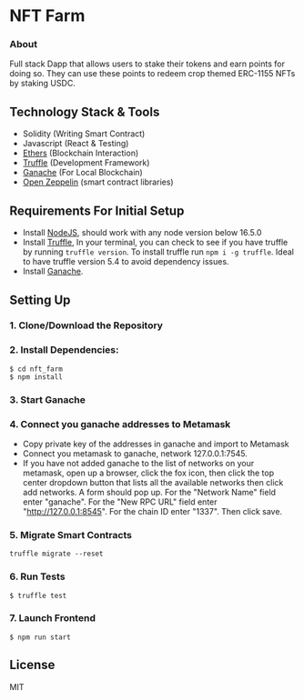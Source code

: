 <!-- @format -->

# NFT Farm

### About

Full stack Dapp that allows users to stake their tokens and earn points for
doing so. They can use these points to redeem crop themed ERC-1155 NFTs by
staking USDC.

## Technology Stack & Tools

- Solidity (Writing Smart Contract)
- Javascript (React & Testing)
- [Ethers](https://docs.ethers.io/v5/) (Blockchain Interaction)
- [Truffle](https://www.trufflesuite.com/docs/truffle/overview) (Development
  Framework)
- [Ganache](https://www.trufflesuite.com/ganache) (For Local Blockchain)
- [Open Zeppelin](https://docs.openzeppelin.com/) (smart contract libraries)

## Requirements For Initial Setup

- Install [NodeJS](https://nodejs.org/en/), should work with any node version
  below 16.5.0
- Install [Truffle](https://www.trufflesuite.com/docs/truffle/overview), In your
  terminal, you can check to see if you have truffle by running
  `truffle version`. To install truffle run `npm i -g truffle`. Ideal to have
  truffle version 5.4 to avoid dependency issues.
- Install [Ganache](https://www.trufflesuite.com/ganache).

## Setting Up

### 1. Clone/Download the Repository

### 2. Install Dependencies:

```
$ cd nft_farm
$ npm install
```

### 3. Start Ganache

### 4. Connect you ganache addresses to Metamask

- Copy private key of the addresses in ganache and import to Metamask
- Connect you metamask to ganache, network 127.0.0.1:7545.
- If you have not added ganache to the list of networks on your metamask, open
  up a browser, click the fox icon, then click the top center dropdown button
  that lists all the available networks then click add networks. A form should
  pop up. For the "Network Name" field enter "ganache". For the "New RPC URL"
  field enter "http://127.0.0.1:8545". For the chain ID enter "1337". Then click
  save.

### 5. Migrate Smart Contracts

`truffle migrate --reset`

### 6. Run Tests

`$ truffle test`

### 7. Launch Frontend

`$ npm run start`

## License

MIT
